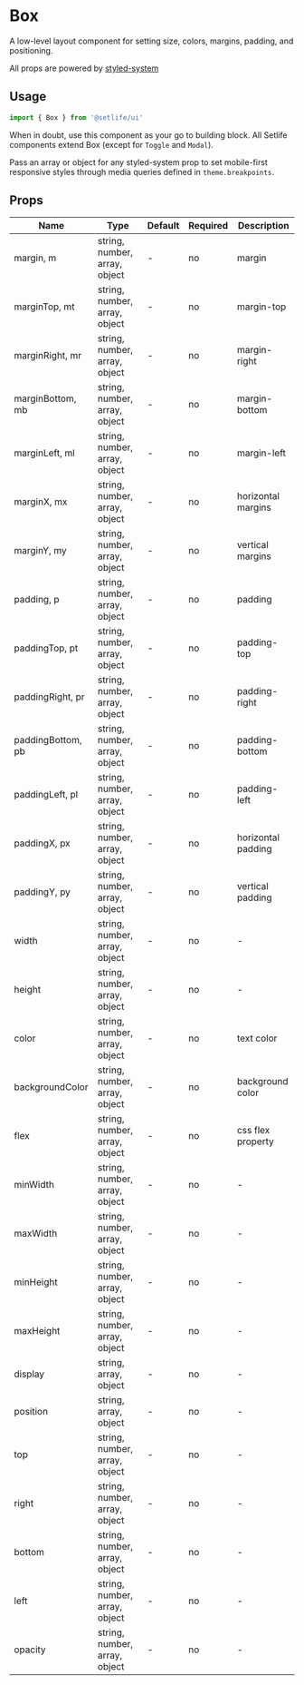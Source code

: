 # Box

A low-level layout component for setting size, colors, margins, padding, and positioning.

All props are powered by [styled-system](https://styled-system.com)

## Usage

```js
import { Box } from '@setlife/ui'
```

<!-- STORY -->

When in doubt, use this component as your go to building block. All Setlife components extend Box (except for `Toggle` and `Modal`).

Pass an array or object for any styled-system prop to set mobile-first responsive styles through media queries defined in `theme.breakpoints`.

## Props

| Name              | Type                          | Default | Required | Description        |
| ----------------- | ----------------------------- | ------- | -------- | ------------------ |
| margin, m         | string, number, array, object | -       | no       | margin             |
| marginTop, mt     | string, number, array, object | -       | no       | margin-top         |
| marginRight, mr   | string, number, array, object | -       | no       | margin-right       |
| marginBottom, mb  | string, number, array, object | -       | no       | margin-bottom      |
| marginLeft, ml    | string, number, array, object | -       | no       | margin-left        |
| marginX, mx       | string, number, array, object | -       | no       | horizontal margins |
| marginY, my       | string, number, array, object | -       | no       | vertical margins   |
| padding, p        | string, number, array, object | -       | no       | padding            |
| paddingTop, pt    | string, number, array, object | -       | no       | padding-top        |
| paddingRight, pr  | string, number, array, object | -       | no       | padding-right      |
| paddingBottom, pb | string, number, array, object | -       | no       | padding-bottom     |
| paddingLeft, pl   | string, number, array, object | -       | no       | padding-left       |
| paddingX, px      | string, number, array, object | -       | no       | horizontal padding |
| paddingY, py      | string, number, array, object | -       | no       | vertical padding   |
| width             | string, number, array, object | -       | no       | -                  |
| height            | string, number, array, object | -       | no       | -                  |
| color             | string, number, array, object | -       | no       | text color         |
| backgroundColor   | string, number, array, object | -       | no       | background color   |
| flex              | string, number, array, object | -       | no       | css flex property  |
| minWidth          | string, number, array, object | -       | no       | -                  |
| maxWidth          | string, number, array, object | -       | no       | -                  |
| minHeight         | string, number, array, object | -       | no       | -                  |
| maxHeight         | string, number, array, object | -       | no       | -                  |
| display           | string, array, object         | -       | no       | -                  |
| position          | string, array, object         | -       | no       | -                  |
| top               | string, number, array, object | -       | no       | -                  |
| right             | string, number, array, object | -       | no       | -                  |
| bottom            | string, number, array, object | -       | no       | -                  |
| left              | string, number, array, object | -       | no       | -                  |
| opacity           | string, number, array, object | -       | no       | -                  |